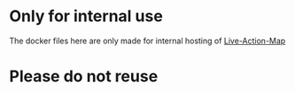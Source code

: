 # Only for internal use
The docker files here are only made for internal hosting of [Live-Action-Map](https://live-action-map.com)

# Please do not reuse